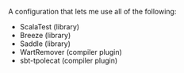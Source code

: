 A configuration that lets me use all of the following:

* ScalaTest (library)
* Breeze (library)
* Saddle (library)
* WartRemover (compiler plugin)
* sbt-tpolecat (compiler plugin)
